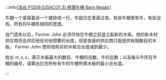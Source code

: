 :::info[[洛谷 P1209 [USACO1.3] 修理牛棚 Barn Repair](https://www.luogu.com.cn/problem/P1209)]

牛棚一个紧挨着另一个被排成一行，牛就住在里面过夜。有些牛棚里有牛，有些没有。所有的牛棚有相同的宽度。

自门遗失以后，Farmer John 必须尽快在牛棚之前竖立起新的木板。他的新木材供应商将会供应他任何他想要的长度，但是吝啬的供应商只能提供有限数目的木板。 Farmer John 想将他购买的木板总长度减到最少。

给出 $m,s,c$，表示木板最大的数目、牛棚的总数、牛的总数；以及每头牛所在牛棚的编号，请算出拦住所有有牛的牛棚所需木板的最小总长度。

:::
